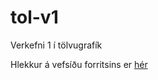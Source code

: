 # tol-v1

Verkefni 1 í tölvugrafík

Hlekkur á vefsíðu forritsins er [hér](https://steinarlogi.github.io/vef1-v1)
